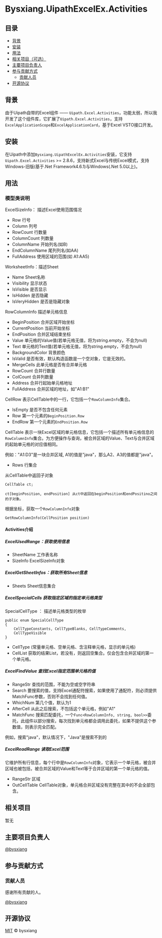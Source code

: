# Bysxiang.UipathExcelEx.Activities

## 目录

- [背景](#背景)
- [安装](#安装)
- [用法](#用法)
- [相关项目（可选）](#相关项目)
- [主要项目负责人](#主要项目负责人)
- [参与贡献方式](#参与贡献方式)
    - [贡献人员](#贡献人员)
- [开源协议](#开源协议)

## 背景

由于Uipath自带的Excel组件 —— `Uipath.Excel.Activities`，功能太弱，所以我开发了这个组件库，它扩展了`Uipath.Excel.Activities`，支持`ExcelApplicationScope`和`ExcelApplicationCard`，基于Excel VSTO接口开发。

## 安装

在Uipath中添加`Bysxiang.UipathExcelEx.Activities`安装，它支持`Uipath.Excel.Activities` >= 2.8.6，支持新式Excel与传统Excel模式，支持Windows-旧版(基于.Net Framework4.6.1)与Windows(.Net 5.0以上)。

## 用法

### 模型类说明

ExcelSizeInfo： 描述Excel使用范围情况

- Row 行号
- Column 列号
- RowCount 行数量
- ColumnCount 列数量
- ColumnName 开始列名(如B)
- EndColumnName 尾列列名(如AA)
- FullAddress 使用区域的范围(如 A1:AA5)

WorksheetInfo：描述Sheet

- Name Sheet名称
- Visibility 显示状态
- IsVisible 是否显示
- IsHidden 是否隐藏
- IsVeryHidden 是否是隐藏对象

RowColumnInfo 描述单元格信息

- BeginPosition 合并区域开始坐标
- CurrentPosition 当前开始坐标
- EndPosition 合并区域结束坐标
- Value 单元格的Value值(若单元格无值，将为string.empty，不会为null)
- Text 单元格的Text值(若单元格无值，将为string.empty，不会为null)
- BackgroundColor 背景颜色
- IsValid 是否有效，默认构造函数是一个空对象，它是无效的。
- MergeCells 此单元格是否有合并单元格
- RowCount 合并行数量
- ColCount 合并列数量
- Address 合并行起始单元格地址
- FullAddress 合并区域的地址，如"A1:B1"

CellRow 表示CellTable中的一行，它包括一个`RowColumnInfo`集合。

- IsEmpty 是否不包含任何元素
- Row 第一个元素的`BeginPosition.Row`
- EndRow 第一个元素的`EndPosition.Row`

CellTable 表示一块Excel区域的单元格信息，它包括一个描述所有单元格信息的`RowColumnInfo`集合。为方便操作与查询，被合并区域的Value、Text与合并区域的起始单元格的对应值相同。

例如："A1:D3"是一块合并区域, A1的值是"java"，那么A2、A3的值都是"java"。

- Rows 行集合

从CellTable中返回子对象

	CellTable ct;
	
	ct[beginPosition, endPosition] 从ct中返回在beginPosition和endPositino之间的子对象。

根据坐标，获取一个`RowColumnInfo`对象

	GetRowColumnInfo(CellPosition position)

#### Activities介绍

##### ExcelUsedRange：获取使用信息

- SheetName 工作表名称
- SizeInfo ExcelSizeInfo对象

##### ExcelGetSheetInfos：获取所有Sheet信息

- Sheets Sheet信息集合

##### ExcelSpecialCells 获取指定区域的指定单元格类型

SpecialCellType ： 描述单元格类型的枚举

	public enum SpecialCellType 
	{
	    CellTypeConstants, CellTypeBlanks, CellTypeComments, 
	    CellTypeVisible
	}

- CellType (常量单元格、空单元格、含注释单元格，显示的单元格)
- CellList 获取的结果List，若没有，则返回空集合。仅会包含合并区域的第一个单元格。

##### ExcelFindValue 查找Excel指定范围单元格的值

- RangeStr 查找的范围，不能为空或空字符串
- Search 要搜索的值，支持Excel通配符搜索，如果使用了通配符，则必须提供MatchFunc参数，否则不会找到任何值。
- WhichNum 第几个值，默认为1
- AfterCell 从此之后搜索，不包括这个单元格，例如"A1"
- MatchFunc 搜索匹配委托，一个`Func<RowColumnInfo, string, bool>>`委托，此组件以部分搜索，每次找到单元格都会调用此委托，如果不提供这个参数值，则表示完全匹配。

例如，搜索"java"，默认情况下，"Java"是搜索不到的

##### ExcelReadRange 读取Excel范围

它维护所有行信息，每个行中是`RowColumnInfo`对象，它表示一个单元格，被合并区域也被包括，被合并区域的Value和Text等于合并区域的第一个单元格的值。

- RangeStr 区域
- OutCellTable CellTable对象，单元格合并区域没有完整在其中的不会全部包含。

## 相关项目

暂无

## 主要项目负责人

[@bysxiang](https://github.com/bysxiang)

## 参与贡献方式


### 贡献人员

感谢所有贡献的人。

[@bysxiang](https://github.com/bysxiang)

## 开源协议

[MIT](LICENSE) © bysxiang